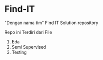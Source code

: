 # Find-IT
"Dengan nama tim" Find IT Solution repository

Repo ini Terdiri dari File

1. Eda
2. Semi Supervised
3. Testing 


